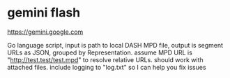 # gemini flash

https://gemini.google.com

Go language script, input is path to local DASH MPD file, output is segment
URLs as JSON, grouped by Representation. assume MPD URL is
"http://test.test/test.mpd" to resolve relative URLs. should work with attached
files. include logging to "log.txt" so I can help you fix issues
